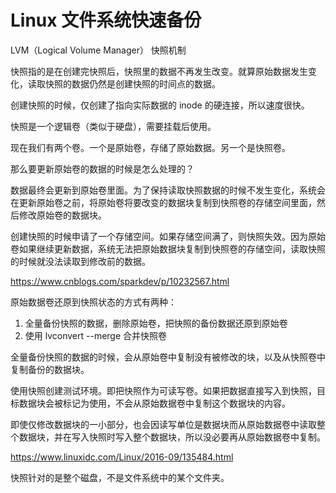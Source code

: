 # Linux 文件系统快速备份


LVM（Logical Volume Manager） 快照机制

快照指的是在创建完快照后，快照里的数据不再发生改变。就算原始数据发生变化，读取快照的数据仍然是创建快照的时间点的数据。

创建快照的时候，仅创建了指向实际数据的 inode 的硬连接，所以速度很快。

快照是一个逻辑卷（类似于硬盘），需要挂载后使用。

现在我们有两个卷。一个是原始卷，存储了原始数据。另一个是快照卷。

那么要更新原始卷的数据的时候是怎么处理的？

数据最终会更新到原始卷里面。为了保持读取快照数据的时候不发生变化，系统会在更新原始卷之前，将原始卷将要改变的数据块复制到快照卷的存储空间里面，然后修改原始卷的数据块。

创建快照的时候申请了一个存储空间。如果存储空间满了，则快照失效。因为原始卷如果继续更新数据，系统无法把原始数据块复制到快照卷的存储空间，读取快照的时候就没法读取到修改前的数据。

https://www.cnblogs.com/sparkdev/p/10232567.html

原始数据卷还原到快照状态的方式有两种：

1. 全量备份快照的数据，删除原始卷，把快照的备份数据还原到原始卷
2. 使用 lvconvert --merge 合并快照卷

全量备份快照的数据的时候，会从原始卷中复制没有被修改的块，以及从快照卷中复制备份的数据块。

使用快照创建测试环境。即把快照作为可读写卷。如果把数据直接写入到快照，目标数据块会被标记为使用，不会从原始数据卷中复制这个数据块的内容。

即使仅修改数据块的一小部分，也会因读写单位是数据块而从原始数据卷中读取整个数据块，并在写入快照时写入整个数据块，所以没必要再从原始数据卷中复制。

https://www.linuxidc.com/Linux/2016-09/135484.html

快照针对的是整个磁盘，不是文件系统中的某个文件夹。

